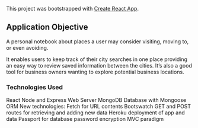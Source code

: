 This project was bootstrapped with [Create React App](https://github.com/facebookincubator/create-react-app).

## Application Objective
A personal notebook about places a user may consider visiting, moving to, or even avoiding.

It enables users to keep track of their city searches in one place providing an easy way to review saved information between the cities. It’s also a good tool for business owners wanting to explore potential business locations.


### Technologies Used
React
Node and Express Web Server
MongoDB Database with Mongoose ORM
New technologies:
Fetch for URL contents
Bootswatch
GET and POST routes for retrieving and adding new data
Heroku deployment of app and data
Passport for database password encryption
MVC paradigm
